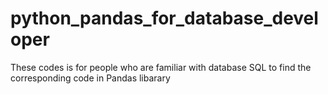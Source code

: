 # python_pandas_for_database_developer
These codes is for people who are familiar with database SQL to find the corresponding code in Pandas libarary
